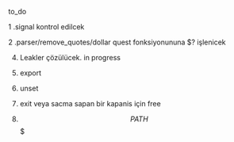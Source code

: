 to_do

1 .signal kontrol edilcek

2 .parser/remove_quotes/dollar quest fonksiyonununa $? işlenicek
   
4. Leakler çözülücek. in progress
   
5. export

6. unset

7. exit veya sacma sapan bir kapanis için free

8. $$PATH$$$
